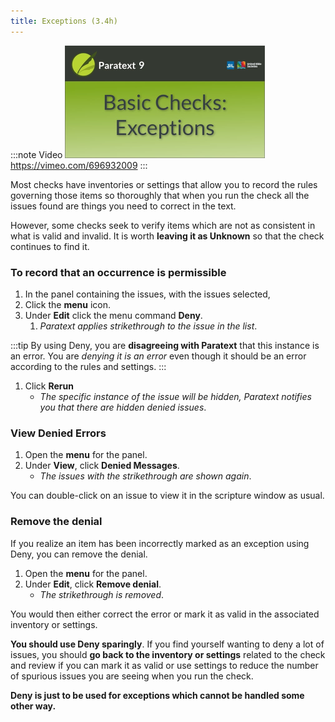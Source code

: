 ```yaml
---
title: Exceptions (3.4h)
---
```


:::note Video
[![ ](../../media/3.4h.png)](https://vimeo.com/696932009)  
https://vimeo.com/696932009
:::

Most checks have inventories or settings that allow you to record the rules governing those items so thoroughly that when you run the check all the issues found are things you need to correct in the text.

However, some checks seek to verify items which are not as consistent in what is valid and invalid. It is worth **leaving it as Unknown** so that the check continues to find it.

### To record that an occurrence is permissible

1. In the panel containing the issues, with the issues selected,
1. Click the **menu** icon.
1. Under **Edit** click the menu command **Deny**.
   1. *Paratext applies strikethrough to the issue in the list*.

:::tip
By using Deny, you are **disagreeing with Paratext** that this instance is an error. You are *denying it is an error* even though it should be an error according to the rules and settings.
:::

1. Click **Rerun**  
    -  *The specific instance of the issue will be hidden, Paratext notifies you that there are hidden denied issues*.

### View Denied Errors

1. Open the **menu** for the panel.
1. Under **View**, click **Denied Messages**.  
    -  *The issues with the strikethrough are shown again*.

You can double-click on an issue to view it in the scripture window as usual.

### Remove the denial

If you realize an item has been incorrectly marked as an exception using Deny, you can remove the denial.

1.  Open the **menu** for the panel.
1.  Under **Edit**, click **Remove denial**.  
    -  *The strikethrough is removed*.

You would then either correct the error or mark it as valid in the associated inventory or settings.

**You should use Deny sparingly**. If you find yourself wanting to deny a lot of issues, you should **go back to the inventory or settings** related to the check and review if you can mark it as valid or use settings to reduce the number of spurious issues you are seeing when you run the check.

**Deny is just to be used for exceptions which cannot be handled some other way.**
